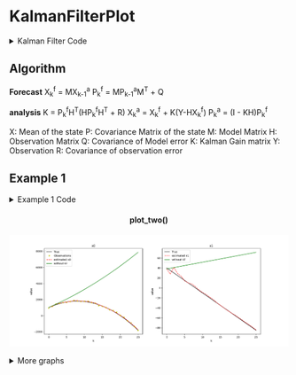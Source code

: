 # KalmanFilterPlot
<details>
    <summary>Kalman Filter Code</summary>

```KF_Plot.py```
```python
import numpy as np
import matplotlib.pyplot as plt

class KF:
    def __init__(self, dim_x:int, dim_y:int, X0, P, M, Q, R, H):
        """
        @param:
        
        dim_x (int): dimension of X (m)
        
        dim_y (int): dimension of Observation Y (j)
        
        X0 (numpy.ndarray): Initial X (mean) mx1 
        
        P (numpy.ndarray): P (Covariance) mxm
        
        M (numpy.ndarray): M (Model Matrix) mxm 
        
        Q (numpy.ndarray): Q (Covariance of the model error) mxm
        
        R (numpy.ndarray): R (Covariance of the observation error) jxj
        
        H (numpy.ndarray): H (Observation Matrix) jxm
        """
        self.dim_x = dim_x  # dimension of X (m)
        self.dim_y = dim_y  # dimension of Observation Y (j)
        self.X = X0         # Initial X (mean) mx1 
        self.P = P          # P (Covariance) mxm
        self.M = M          # M (Model Matrix) mxm 
        self.Q = Q          # Q (Covariance of the model error) mxm
        self.R = R          # R (Covariance of the observation error) jxj
        self.H = H          # H (Observation Matrix) jxm
        
        # dimension check
        if ((dim_x,1) != X0.shape):
            raise ValueError("Wrong dimension (X0)")
        if ((dim_x,dim_x) != P.shape):
             raise ValueError("Wrong dimension (P)")
        if ((dim_x,dim_x) != M.shape):
            raise ValueError("Wrong dimension (M)")
        if ((dim_x,dim_x) != Q.shape):
            raise ValueError("Wrong dimension (Q)")
        if ((dim_y,dim_y) != R.shape):
            raise ValueError("Wrong dimension (R)")
        if ((dim_y,dim_x) != H.shape):
            raise ValueError("Wrong dimension (H)")

        self.Xm = X0        # without KF (process X only with M)
        
        self.X_cStack = X0  # collection of X (mxk, k = # of iterations)
        self.Xm_cStack = X0 # collection of Xm (mxk)
        
    def forecast(self):
        """
        Forecast X and P
        Also save Xm to compare with the estimate
        """
        self.X = self.M @ self.X 
        self.P = self.M @ self.P @ self.M.T + self.Q

        self.Xm = self.M @ self.Xm
        
        self.Xm_cStack = np.column_stack((self.Xm_cStack, self.Xm))
    
    def analyze(self, Y):
        """
        Analyze X and P
         
        Y (numpy.ndarray): Observation of the true state with observation error
        Y = H X_t + mu   where (mu ~ N(0,R))
        """
        if (self.dim_y != Y.shape[0]):
            raise ValueError("Wrong dimension (Y)")
        K = self.P @ self.H.T @ np.linalg.inv(self.H @ self.P @ self.H.T + self.R) # Kalman Gain Matrix
        self.X = K @ (Y - self.H @ self.X) + self.X
        self.P = (np.eye(self.dim_x) - K @ self.H) @ self.P
        
        self.X_cStack = np.column_stack((self.X_cStack, self.X))
    
    def get_xk(self, m):
        """
        return row m of X_cStack as a list 
        """
        return list(self.X_cStack[m,:])
    
    def plot_all(self, x_true=np.array([[]]), has_obs=[], Ys=np.array([[]]), titles=[]):
        """
        Plot each element (x_i) from X in 2D graph (value vs k)
        
        @param:
        
        x_true (numpy.ndarray, optional): Column stacked true states. Defaults to np.array([[]]).
        
        has_obs (int list, optional): One integer element 'i' represents x_i from X has observations. Defaults to [].
        
        Ys (numpy.ndarray, optional): ColumnStacked observations. Defaults to np.array([[]]).
        
        titles (string list, optional): Titles of the plots. Must have dim_x titles. Defaults to [].
        """
        xAxis = np.arange(self.Xm_cStack.shape[1])
        for i in range(self.X.shape[0]):
            plt.figure(figsize=(10,6))
            if (x_true.shape[1] == len(xAxis)):
                plt.plot(xAxis, x_true[i,:][xAxis], 'k', label="True")
            if (i in has_obs):
                plt.plot(xAxis, Ys[has_obs.index(i),:], 'y*', label="Observations")
            plt.plot(xAxis, self.get_xk(i), 'r--', label = f"estimated x{i}")
            plt.plot(xAxis, self.Xm_cStack[i,:][xAxis], 'g', label = "without KF")
            plt.title(f"x{i}")
            plt.xlabel("k")
            plt.ylabel("value")
            plt.legend(loc='best')
        plt.show()
    
    def plot_one(self, m:int, x_true=np.array([[]]), ym=None, Ys=np.array([[]]), title=None):
        """
        Plot one element (x_m) from X in 2D graph (value vs k)
        
        @param:
    
        x_true (numpy.ndarray, optional): Column stacked true states. Defaults to np.array([[]]).
        
        ym (int, optional): i-th row elements in Ys is corresponding Observation of x_m. Defaults to None.
        
        Ys (numpy.ndarray, optional): ColumnStacked observations. Defaults to np.array([[]]).
        
        title (string, optional): Title of the plot. Defaults to None
        """
        xAxis = np.arange(self.Xm_cStack.shape[1])
        plt.figure(figsize=(10,6))
        if (x_true.shape[1] == len(xAxis)):
            plt.plot(xAxis, x_true[m,:][xAxis], 'k', label="True")
        if (Ys.shape[1] == len(xAxis) and ym != None):
            plt.plot(xAxis, Ys[m,:][xAxis], 'y*', label="Observations")
        plt.plot(xAxis, self.get_xk(m), 'r--', label = f"estimated x{m}")
        plt.plot(xAxis, self.Xm_cStack[m,:][xAxis], 'g', label = "without KF")
        plotTitle1 = f"x{m}" if title is None else title
        plt.title(plotTitle1)
        plt.xlabel("k")
        plt.ylabel("value")
        plt.legend(loc='best')
        plt.show()
    
    def plot_two(self, m1:int, m2:int, x_true=np.array([[]]), ym1=None, ym2=None, Ys=np.array([[]]), title1=None, title2=None):
        """
        Plot two element (x_m1 and x_m2) from X in 2D graph (value vs k)
        
        @param:
        
        x_true (numpy.ndarray, optional): Column stacked true states. Defaults to np.array([[]]).
        
        ym1 (int, optional): ym1-th row elements in Ys is corresponding Observation of x_m1. Defaults to None.
        
        ym2 (int, optional): ym2-th row elements in Ys is corresponding Observation of x_m2. Defaults to None.
        
        Ys (numpy.ndarray, optional): ColumnStacked observations. Defaults to np.array([[]]).
        
        title1 & title2 (string, optional): Titles of the plots. Defaults to None.
        """
        xAxis = np.arange(self.Xm_cStack.shape[1])
        plt.figure(figsize=(15,6))
        plt.subplot(1,2,1)
        if (x_true.shape[1] == len(xAxis)):
            plt.plot(xAxis, x_true[m1,:][xAxis], 'k', label="True")
        if (Ys.shape[1] == len(xAxis) and ym1 != None):
            plt.plot(xAxis, Ys[m1,:], 'y*', label="Observations")
        plt.plot(xAxis, self.get_xk(m1), 'r--', label = f"estimated x{m1}")
        plt.plot(xAxis, self.Xm_cStack[m1,:][xAxis], 'g', label = "without KF")
        plotTitle = f"x{m1}" if title1 is None else title1
        plt.title(plotTitle)
        plt.xlabel("k")
        plt.ylabel("value")
        plt.legend(loc='best')
        
        plt.subplot(1,2,2)
        if (x_true.shape[1] == len(xAxis)):
            plt.plot(xAxis, x_true[m2,:][xAxis], 'k', label="True")
        if (Ys.shape[1] == len(xAxis) and ym2 != None):
            plt.plot(xAxis, Ys[m2,:], 'y*', label="Observations")
        plt.plot(xAxis, self.get_xk(m2), 'r--', label = f"estimated x{m2}")
        plt.plot(xAxis, self.Xm_cStack[m2,:][xAxis], 'g', label = "without KF")
        plotTitle = f"x{m2}" if title2 is None else title2
        plt.title(f"x{m2}")
        plt.xlabel("k")
        plt.ylabel("value")
        plt.legend(loc='best')
        plt.show()
```
</details>

## Algorithm
<b>Forecast</b>
    X<sub>k</sub><sup>f</sup> = MX<sub>k-1</sub><sup>a</sup> 
    P<sub>k</sub><sup>f</sup> = MP<sub>k-1</sub><sup>a</sup>M<sup>T</sup> + Q

<b>analysis</b>
    K = P<sub>k</sub><sup>f</sup>H<sup>T</sup>(HP<sub>k</sub><sup>f</sup>H<sup>T</sup> + R)
    X<sub>k</sub><sup>a</sup> = X<sub>k</sub><sup>f</sup> + K(Y-HX<sub>k</sub><sup>f</sup>)
    P<sub>k</sub><sup>a</sup> = (I - KH)P<sub>k</sub><sup>f</sup> 

X: Mean of the state
P: Covariance Matrix of the state
M: Model Matrix
H: Observation Matrix
Q: Covariance of Model error
K: Kalman Gain matrix
Y: Observation
R: Covariance of observation error

## Example 1
<details>
    <summary> Example 1 Code </summary>

```KF_Example1.py```
```python 
from KF_Plot import *

""" 
1D-Car example
    [[pos]
X =  [vel]
     [acc]]

Y = [[pos]]

Fixed acceleration

Model (fixed a_k is applied to the car) (physics)                                      
pos_k = pos_(k-1) + vel_(k-1) * dt + a_k * dt^2 / 2
vel_k = vel_(k-1) + a_k * dt 
x_k = M * x_(k-1) + q_(k-1)
      [[1 dt dt^2/2]
    =  [0  1   dt  ]  x_(k-1) + q_(k-1)
       [0  0   1   ]]

Has Background Noise (initial error)
"""

k = 25 # number of iterations      
m = 3 # dimension of X
j = 1 # dimension of Y

dt = 5 
M = np.array([[1, dt, dt**2/2], [0,1,dt], [0,0,1]]) # Model Matrix
H = np.array([[1,0,0]]) # Observation Matrix
Q = np.zeros((m,m)) # Model error (assume no model error)
R = np.array([[50]]) # Observation Error

# true states 
       # initial  pos vel acc
xt0 = np.array([[1000],[40],[-1]])
xt = xt0
Ys = np.random.normal(xt[0], R)
for i in range(k):
    x = M @ xt[:,-1]
    xt = np.column_stack((xt,x))

q = np.array([[100],[10],[1]]) # standard deviation of each variable
epsilon = np.random.normal(np.zeros((m,1)), q) # background error
P = epsilon @ epsilon.T # background P 

X0 = xt0 + epsilon # background Xd
print(P)

kf = KF(m, j, X0, P, M, Q, R, H)
for i in range(k):
    kf.forecast()
    y = np.random.normal(xt[:,i+1][0], R) # observations with error
    kf.analyze(y)
    Ys = np.column_stack((Ys, y))
    
# kf.plot_all(xt,has_obs=[0],Ys=Ys)
# kf.plot_one(0, xt, 0, Ys)
kf.plot_two(0,1, xt, ym1=0, Ys=Ys) 
```

</details>

#### <center>plot_two()</center>
![Ex](Example1Figures/plot_two_x0andx1.png)
<details>
    <summary>More graphs</summary>

#### <center>plot_one()</center>
![Ex](Example1Figures/plot_one_x0.png)
#### <center>plot_all()</center>
![Ex](Example1Figures/plot_all_x0.png)
![Ex](Example1Figures/plot_all_x1.png)
![Ex](Example1Figures/plot_all_x2.png)
</details>

